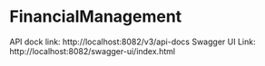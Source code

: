 # FinancialManagement

API dock link: http://localhost:8082/v3/api-docs
Swagger UI Link: http://localhost:8082/swagger-ui/index.html
